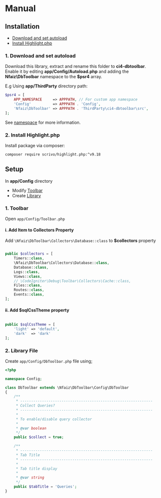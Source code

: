 # Manual

## Installation

* [Download and set autoload](#1-download-and-set-autoload)
* [Install Highlight.php](#2-install-highlightphp)

### 1. Download and set autoload
Download this library, extract and rename this folder to **ci4-dbtoolbar**.<br />
Enable it by editing **app/Config/Autoload.php** and adding the **Nfaiz\DbToolbar** namespace to the **$psr4** array.

E.g Using **app/ThirdParty** directory path:
```php
$psr4 = [
    APP_NAMESPACE     => APPPATH, // For custom app namespace
    'Config'          => APPPATH . 'Config',
    'Nfaiz\DbToolbar' => APPPATH . 'ThirdParty\ci4-dbtoolbar\src',
];
```
See [namespace](https://www.codeigniter.com/user_guide/general/modules.html#namespaces) for more information.

### 2. Install Highlight.php
Install package via composer:

    composer require scrivo/highlight.php:^v9.18


## Setup

In **app/Config** directory<br />

* Modify [Toolbar](#1-toolbar)
* Create [Library](#2-library)


### 1. Toolbar
Open `app/Config/Toolbar.php`<br />

#### i. Add Item to Collectors Property
Add `\Nfaiz\DbToolbar\Collectors\Database::class` to **$collectors** property


```php

public $collectors = [
    Timers::class,
    \Nfaiz\DbToolbar\Collectors\Database::class,
    Database::class,
    Logs::class,
    Views::class,
    // \CodeIgniter\Debug\Toolbar\Collectors\Cache::class,
    Files::class,
    Routes::class,
    Events::class,
];
```

#### ii. Add $sqlCssTheme property
```php

public $sqlCssTheme = [
    'light' => 'default',
    'dark'  => 'dark'
];

```

### 2. Library File
Create `app/Config/DbToolbar.php` file using;

```php
<?php 

namespace Config;

class DbToolbar extends \Nfaiz\DbToolbar\Config\DbToolbar
{
    /**
     * -------------------------------------------------------------
     * Collect Queries?
     * -------------------------------------------------------------
     * 
     * To enable/disable query collector
     * 
     * @var boolean
     */
    public $collect = true;

    /**
     * -------------------------------------------------------------
     * Tab Title
     * -------------------------------------------------------------
     * 
     * Tab title display
     * 
     * @var string
     */
    public $tabTitle = 'Queries';
}
```